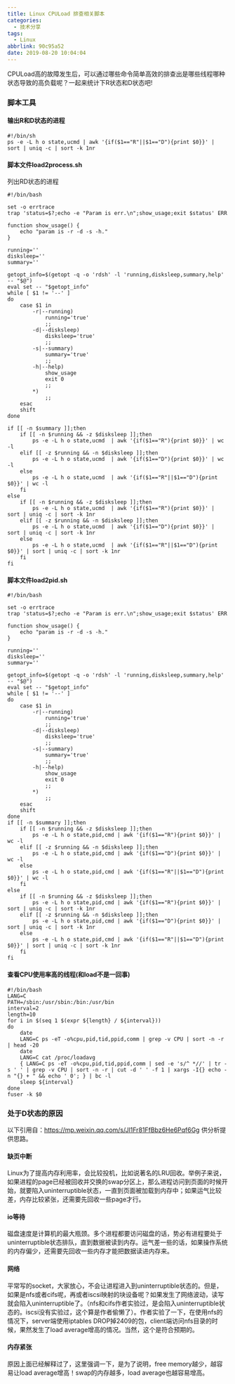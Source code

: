 ```yaml
---
title: Linux CPULoad 排查相关脚本
categories:
  - 技术分享
tags:
  - Linux
abbrlink: 90c95a52
date: 2019-08-20 10:04:04
---
```

<div class="excerpt">
     CPULoad高的故障发生后，可以通过哪些命令简单高效的排查出是哪些线程哪种状态导致的高负载呢？一起来统计下R状态和D状态吧!   
</div>

<!-- more -->
### 脚本工具
####  输出R和D状态的进程
```
#!/bin/sh
ps -e -L h o state,ucmd | awk '{if($1=="R"||$1=="D"){print $0}}' | sort | uniq -c | sort -k 1nr
```

#### 脚本文件load2process.sh
列出RD状态的进程
```
#!/bin/bash

set -o errtrace
trap 'status=$?;echo -e "Param is err.\n";show_usage;exit $status' ERR

function show_usage() {
    echo "param is -r -d -s -h."
}

running=''
disksleep=''
summary=''

getopt_info=$(getopt -q -o 'rdsh' -l 'running,disksleep,summary,help' -- "$@")
eval set -- "$getopt_info"
while [ $1 != '--' ]
do
    case $1 in
        -r|--running)
            running='true'
            ;;
        -d|--disksleep)
            disksleep='true'
            ;;
        -s|--summary)
            summary='true'
            ;;
        -h|--help)
            show_usage
            exit 0
            ;;
        *)
            ;;
    esac
    shift
done

if [[ -n $summary ]];then
    if [[ -n $running && -z $disksleep ]];then
        ps -e -L h o state,ucmd  | awk '{if($1=="R"){print $0}}' | wc -l
    elif [[ -z $running && -n $disksleep ]];then
        ps -e -L h o state,ucmd  | awk '{if($1=="D"){print $0}}' | wc -l
    else
        ps -e -L h o state,ucmd  | awk '{if($1=="R"||$1=="D"){print $0}}' | wc -l
    fi
else
    if [[ -n $running && -z $disksleep ]];then
        ps -e -L h o state,ucmd  | awk '{if($1=="R"){print $0}}' | sort | uniq -c | sort -k 1nr
    elif [[ -z $running && -n $disksleep ]];then
        ps -e -L h o state,ucmd  | awk '{if($1=="D"){print $0}}' | sort | uniq -c | sort -k 1nr
    else
        ps -e -L h o state,ucmd  | awk '{if($1=="R"||$1=="D"){print $0}}' | sort | uniq -c | sort -k 1nr
    fi
fi
```
#### 脚本文件load2pid.sh
```
#!/bin/bash

set -o errtrace
trap 'status=$?;echo -e "Param is err.\n";show_usage;exit $status' ERR

function show_usage() {
    echo "param is -r -d -s -h."
}

running=''
disksleep=''
summary=''

getopt_info=$(getopt -q -o 'rdsh' -l 'running,disksleep,summary,help' -- "$@")
eval set -- "$getopt_info"
while [ $1 != '--' ]
do
    case $1 in
        -r|--running)
            running='true'
            ;;
        -d|--disksleep)
            disksleep='true'
            ;;
        -s|--summary)
            summary='true'
            ;;
        -h|--help)
            show_usage
            exit 0
            ;;
        *)
            ;;
    esac
    shift
done
if [[ -n $summary ]];then
    if [[ -n $running && -z $disksleep ]];then
        ps -e -L h o state,pid,cmd | awk '{if($1=="R"){print $0}}' | wc -l
    elif [[ -z $running && -n $disksleep ]];then
        ps -e -L h o state,pid,cmd | awk '{if($1=="D"){print $0}}' | wc -l
    else
        ps -e -L h o state,pid,cmd | awk '{if($1=="R"||$1=="D"){print $0}}' | wc -l
    fi
else
    if [[ -n $running && -z $disksleep ]];then
        ps -e -L h o state,pid,cmd | awk '{if($1=="R"){print $0}}' | sort | uniq -c | sort -k 1nr
    elif [[ -z $running && -n $disksleep ]];then
        ps -e -L h o state,pid,cmd | awk '{if($1=="D"){print $0}}' | sort | uniq -c | sort -k 1nr
    else
        ps -e -L h o state,pid,cmd | awk '{if($1=="R"||$1=="D"){print $0}}' | sort | uniq -c | sort -k 1nr
    fi
fi
```
#### 查看CPU使用率高的线程(和load不是一回事)
```
#!/bin/bash
LANG=C
PATH=/sbin:/usr/sbin:/bin:/usr/bin
interval=2
length=10
for i in $(seq 1 $(expr ${length} / ${interval}))
do
    date
    LANG=C ps -eT -o%cpu,pid,tid,ppid,comm | grep -v CPU | sort -n -r | head -20
    date
    LANG=C cat /proc/loadavg
    { LANG=C ps -eT -o%cpu,pid,tid,ppid,comm | sed -e 's/^ *//' | tr -s ' ' | grep -v CPU | sort -n -r | cut -d ' ' -f 1 | xargs -I{} echo -n "{} + " && echo ' 0'; } | bc -l
    sleep ${interval}
done
fuser -k $0
```
### 处于D状态的原因

以下引用自：https://mp.weixin.qq.com/s/Jl1Fr81FfBbz6He6Pqf6Gg  供分析提供思路。
#### 缺页中断
Linux为了提高内存利用率，会比较投机，比如说著名的LRU回收。举例子来说，如果进程的page已经被回收并交换的swap分区上，那么进程访问到页面的时候开始，就要陷入uninterruptible状态，一直到页面被加载到内存中；如果运气比较差，内存比较紧张，还需要先回收一些page才行。

#### io等待
磁盘速度是计算机的最大瓶颈。多个进程都要访问磁盘的话，势必有进程要处于uninterruptible状态排队，直到数据被读到内存。运气差一些的话，如果操作系统的内存偏少，还需要先回收一些内存才能把数据读进内存来。

#### 网络 
平常写的socket，大家放心，不会让进程进入到uninterruptible状态的。但是，如果是nfs或者cifs呢，再或者iscsi映射的块设备呢？如果发生了网络波动，读写就会陷入uninterruptible了。（nfs和cifs作者实验过，是会陷入uninterruptible状态的。iscsi没有实验过，这个算是作者偷懒了）。作者实验了一下，在使用nfs的情况下，server端使用iptables DROP掉2409的包，client端访问nfs目录的时候，果然发生了load average增高的情况。当然，这个是符合预期的。

#### 内存紧张

原因上面已经解释过了，这里强调一下，是为了说明，free memory越少，越容易让load average增高！swap的内存越多，load average也越容易增高。
